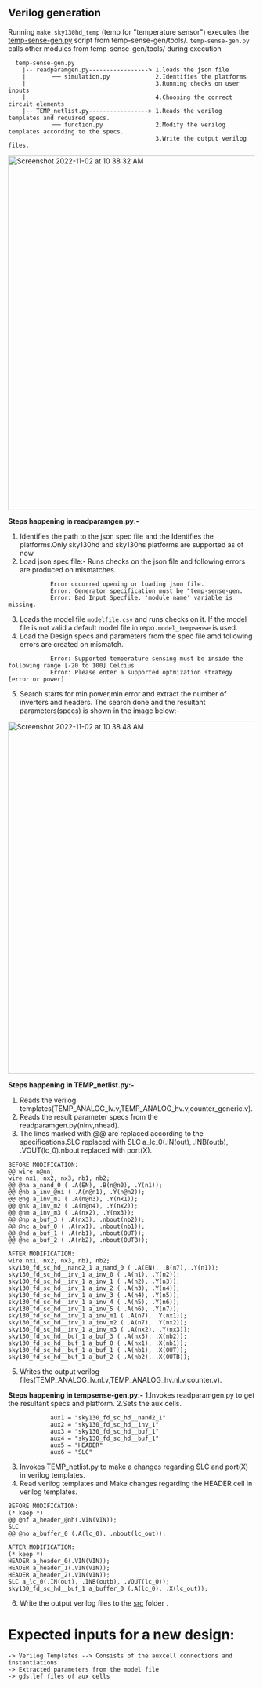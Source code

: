 Verilog generation
------------------

Running ``make sky130hd_temp`` (temp for "temperature sensor") executes the [temp-sense-gen.py](https://github.com/idea-fasoc/OpenFASOC/blob/main/openfasoc/generators/temp-sense-gen/tools/temp-sense-gen.py) script from temp-sense-gen/tools/. 
`temp-sense-gen.py` calls other modules from temp-sense-gen/tools/ during execution

```
  temp-sense-gen.py
    |-- readparamgen.py-----------------> 1.loads the json file
    |       └── simulation.py             2.Identifies the platforms
    |                                     3.Running checks on user inputs
    |                                     4.Choosing the correct circuit elements
    |-- TEMP_netlist.py-----------------> 1.Reads the verilog templates and required specs.
            └── function.py               2.Modify the verilog templates according to the specs.
                                          3.Write the output verilog files.
```

<img width="722" alt="Screenshot 2022-11-02 at 10 38 32 AM" src="https://user-images.githubusercontent.com/110079631/199403946-b3878cfe-c8ca-48b0-aac2-fea51340a56d.png">

**Steps happening in readparamgen.py:-**
  1. Identifies the path to the json spec file and the Identifies the platforms.Only sky130hd and sky130hs platforms are supported as of now
  2. Load json spec file:- Runs checks on the json file and following errors are produced on mismatches.
```
            Error occurred opening or loading json file.
            Error: Generator specification must be "temp-sense-gen.
            Error: Bad Input Specfile. 'module_name' variable is missing.
```
  3. Loads the model file `modelfile.csv` and runs checks on it. If the model file is not valid a default model file in repo`.model_tempsense` is used.
  4. Load the Design specs and parameters from the spec file amd following errors are created on mismatch.
```
            Error: Supported temperature sensing must be inside the following range [-20 to 100] Celcius
            Error: Please enter a supported optmization strategy [error or power]
```
  5. Search starts for min power,min error and extract the number of inverters and headers. The search done and the resultant parameters(specs) is shown in the image below:-
  
  <img width="718" alt="Screenshot 2022-11-02 at 10 38 48 AM" src="https://user-images.githubusercontent.com/110079631/199404067-67245698-3411-425b-981b-64e63f8a7224.png">
  
  **Steps happening in TEMP_netlist.py:-**
  1. Reads the verilog templates(TEMP_ANALOG_lv.v,TEMP_ANALOG_hv.v,counter_generic.v).
  2. Reads the result parameter specs from the readparamgen.py(ninv,nhead).
  3. The lines marked with @@  are replaced according to the specifications.SLC replaced with SLC a_lc_0(.IN(out), .INB(outb), .VOUT(lc_0).nbout replaced with port(X).
```
BEFORE MODIFICATION:
@@ wire n@nn;
wire nx1, nx2, nx3, nb1, nb2;
@@ @na a_nand_0 ( .A(EN), .B(n@n0), .Y(n1));
@@ @nb a_inv_@ni ( .A(n@n1), .Y(n@n2));
@@ @ng a_inv_m1 ( .A(n@n3), .Y(nx1));
@@ @nk a_inv_m2 ( .A(n@n4), .Y(nx2));
@@ @nm a_inv_m3 ( .A(nx2), .Y(nx3));
@@ @np a_buf_3 ( .A(nx3), .nbout(nb2));
@@ @nc a_buf_0 ( .A(nx1), .nbout(nb1));
@@ @nd a_buf_1 ( .A(nb1), .nbout(OUT));
@@ @ne a_buf_2 ( .A(nb2), .nbout(OUTB));
```
```
AFTER MODIFICATION:
wire nx1, nx2, nx3, nb1, nb2;
sky130_fd_sc_hd__nand2_1 a_nand_0 ( .A(EN), .B(n7), .Y(n1));
sky130_fd_sc_hd__inv_1 a_inv_0 ( .A(n1), .Y(n2));
sky130_fd_sc_hd__inv_1 a_inv_1 ( .A(n2), .Y(n3));
sky130_fd_sc_hd__inv_1 a_inv_2 ( .A(n3), .Y(n4));
sky130_fd_sc_hd__inv_1 a_inv_3 ( .A(n4), .Y(n5));
sky130_fd_sc_hd__inv_1 a_inv_4 ( .A(n5), .Y(n6));
sky130_fd_sc_hd__inv_1 a_inv_5 ( .A(n6), .Y(n7));
sky130_fd_sc_hd__inv_1 a_inv_m1 ( .A(n7), .Y(nx1));
sky130_fd_sc_hd__inv_1 a_inv_m2 ( .A(n7), .Y(nx2));
sky130_fd_sc_hd__inv_1 a_inv_m3 ( .A(nx2), .Y(nx3));
sky130_fd_sc_hd__buf_1 a_buf_3 ( .A(nx3), .X(nb2));
sky130_fd_sc_hd__buf_1 a_buf_0 ( .A(nx1), .X(nb1));
sky130_fd_sc_hd__buf_1 a_buf_1 ( .A(nb1), .X(OUT));
sky130_fd_sc_hd__buf_1 a_buf_2 ( .A(nb2), .X(OUTB));
```
  5. Writes the output verilog files(TEMP_ANALOG_lv.nl.v,TEMP_ANALOG_hv.nl.v,counter.v).
  
  **Steps happening in tempsense-gen.py:-**
  1.Invokes readparamgen.py to get the resultant specs and platform.
  2.Sets the aux cells.
```
            aux1 = "sky130_fd_sc_hd__nand2_1"
            aux2 = "sky130_fd_sc_hd__inv_1"
            aux3 = "sky130_fd_sc_hd__buf_1"
            aux4 = "sky130_fd_sc_hd__buf_1"
            aux5 = "HEADER"
            aux6 = "SLC"
```
  3. Invokes TEMP_netlist.py to make a changes regarding SLC and port(X) in verilog templates.
  4. Read verilog templates and Make changes regarding the HEADER cell in verilog templates.
```
BEFORE MODIFICATION:
(* keep *)
@@ @nf a_header_@nh(.VIN(VIN));
SLC
@@ @no a_buffer_0 (.A(lc_0), .nbout(lc_out));
```
```
AFTER MODIFICATION:
(* keep *)
HEADER a_header_0(.VIN(VIN));
HEADER a_header_1(.VIN(VIN));
HEADER a_header_2(.VIN(VIN));
SLC a_lc_0(.IN(out), .INB(outb), .VOUT(lc_0));
sky130_fd_sc_hd__buf_1 a_buffer_0 (.A(lc_0), .X(lc_out));
```
  6. Write the output verilog files to the [src](https://github.com/idea-fasoc/OpenFASOC/tree/cbfe054c6e918b567b98ef8f70a79769747a37a8/openfasoc/generators/temp-sense-gen/flow/design/src/tempsense) folder .
  
# Expected inputs for a new design:

```
-> Verilog Templates --> Consists of the auxcell connections and instantiations.
-> Extracted parameters from the model file
-> gds,lef files of aux cells
```
